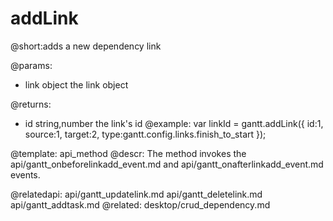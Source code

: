 addLink
=============
@short:adds a new dependency link
	

@params:
- link	object 	the link object

@returns:
- id	string,number	the link's id
@example:
var linkId = gantt.addLink({
	id:1,
    source:1,
    target:2,
    type:gantt.config.links.finish_to_start
});

@template:	api_method
@descr:
The method invokes the api/gantt_onbeforelinkadd_event.md and api/gantt_onafterlinkadd_event.md events.

@relatedapi:
    api/gantt_updatelink.md
    api/gantt_deletelink.md
	api/gantt_addtask.md
@related:
	desktop/crud_dependency.md

	

